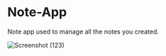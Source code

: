 # Note-App
Note app used to manage all the notes you created.

![Screenshot (123)](https://user-images.githubusercontent.com/100755016/218460342-5b74ed14-9b0c-4039-bb50-2022df07e637.png)
